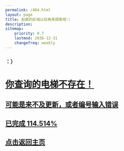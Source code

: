 ```yaml
---
permalink: /404.html
layout: page
title: 前面的区域以后再来探索吧:）
description: 
sitemap:
    priority: 0.7
    lastmod: 2038-12-31
    changefreq: weekly
---
```

### ：）

# [你查询的电梯不存在！](https://lanhaicity.tx648.asia)

## [可能是来不及更新，或者编号输入错误](https://lanhaicity.tx648.asia)

## [已完成 114.514%](https://lanhaicity.tx648.asia)

## [点击返回主页](https://lanhaicity.tx648.asia)
